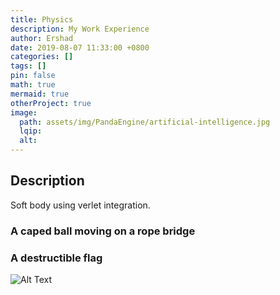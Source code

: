 ```yaml
---
title: Physics
description: My Work Experience
author: Ershad
date: 2019-08-07 11:33:00 +0800
categories: []
tags: []
pin: false
math: true
mermaid: true
otherProject: true
image:
  path: assets/img/PandaEngine/artificial-intelligence.jpg
  lqip:
  alt: 
---
```


## Description

Soft body using verlet integration.

### A caped ball moving on a rope bridge


### A destructible flag

![Alt Text](assets/img/PandaEngine/ai1.gif)

